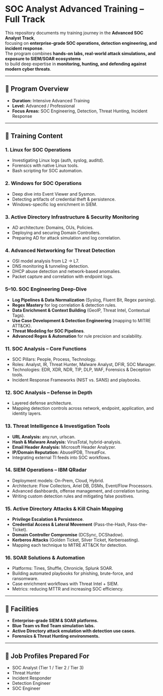 # SOC Analyst Advanced Training – Full Track  

This repository documents my training journey in the **Advanced SOC Analyst Track**,  
focusing on **enterprise-grade SOC operations, detection engineering, and incident response**.  
The program combines **hands-on labs, real-world attack simulations, and exposure to SIEM/SOAR ecosystems**  
to build deep expertise in **monitoring, hunting, and defending against modern cyber threats**.  

---

## 📌 Program Overview  
- **Duration:** Intensive Advanced Training  
- **Level:** Advanced / Professional  
- **Focus Areas:** SOC Engineering, Detection, Threat Hunting, Incident Response  

---

## 🔐 Training Content  

### 1. Linux for SOC Operations  
- Investigating Linux logs (auth, syslog, auditd).  
- Forensics with native Linux tools.  
- Bash scripting for SOC automation.  

### 2. Windows for SOC Operations  
- Deep dive into Event Viewer and Sysmon.  
- Detecting artifacts of credential theft & persistence.  
- Windows-specific log enrichment in SIEM.  

### 3. Active Directory Infrastructure & Security Monitoring  
- AD architecture: Domains, OUs, Policies.  
- Deploying and securing Domain Controllers.  
- Preparing AD for attack simulation and log correlation.  

### 4. Advanced Networking for Threat Detection  
- OSI model analysis from L2 → L7.  
- DNS monitoring & tunneling detection.  
- DHCP abuse detection and network-based anomalies.  
- Packet capture and correlation with endpoint logs.  

### 5–10. SOC Engineering Deep-Dive  
- **Log Pipelines & Data Normalization** (Syslog, Fluent Bit, Regex parsing).  
- **Regex Mastery** for log correlation & detection rules.  
- **Data Enrichment & Context Building** (GeoIP, Threat Intel, Contextual Tags).  
- **Use Case Development & Detection Engineering** (mapping to MITRE ATT&CK).  
- **Threat Modeling for SOC Pipelines**.  
- **Advanced Regex & Automation** for rule precision and scalability.  

### 11. SOC Analysis – Core Functions  
- SOC Pillars: People, Process, Technology.  
- Roles: Analyst, IR, Threat Hunter, Malware Analyst, DFIR, SOC Manager.  
- Technologies: EDR, XDR, NDR, TIP, DLP, WAF, Forensics & Deception tools.  
- Incident Response Frameworks (NIST vs. SANS) and playbooks.  

### 12. SOC Analysis – Defense in Depth  
- Layered defense architecture.  
- Mapping detection controls across network, endpoint, application, and identity layers.  

### 13. Threat Intelligence & Investigation Tools  
- **URL Analysis:** any.run, urlscan.  
- **Hash & Malware Analysis:** VirusTotal, hybrid-analysis.  
- **Email Header Analysis:** Microsoft Header Analyzer.  
- **IP/Domain Reputation:** AbuseIPDB, ThreatFox.  
- Integrating external TI feeds into SOC workflows.  

### 14. SIEM Operations – IBM QRadar  
- Deployment models: On-Prem, Cloud, Hybrid.  
- Architecture: Flow Collectors, Ariel DB, DSMs, Event/Flow Processors.  
- Advanced dashboards, offense management, and correlation tuning.  
- Writing custom detection rules and mitigating false positives.  

### 15. Active Directory Attacks & Kill Chain Mapping  
- **Privilege Escalation & Persistence**.  
- **Credential Access & Lateral Movement** (Pass-the-Hash, Pass-the-Ticket).  
- **Domain Controller Compromise** (DCSync, DCShadow).  
- **Kerberos Attacks** (Golden Ticket, Silver Ticket, Kerberoasting).  
- Mapping each technique to MITRE ATT&CK for detection.  

### 16. SOAR Solutions & Automation  
- Platforms: Tines, Shuffle, Chronicle, Splunk SOAR.  
- Building automated playbooks for phishing, brute-force, and ransomware.  
- Case enrichment workflows with Threat Intel + SIEM.  
- Metrics: reducing MTTR and increasing SOC efficiency.  

---

## 🧪 Facilities  
- **Enterprise-grade SIEM & SOAR platforms.**  
- **Blue Team vs Red Team simulation labs.**  
- **Active Directory attack emulation with detection use cases.**  
- **Forensics & Threat Hunting environments.**  

---

## 🎯 Job Profiles Prepared For  
- SOC Analyst (Tier 1 / Tier 2 / Tier 3)  
- Threat Hunter  
- Incident Responder  
- Detection Engineer  
- SOC Engineer  